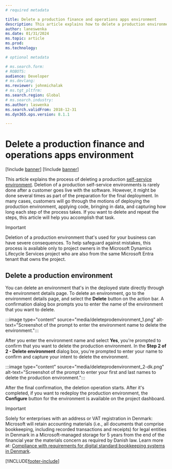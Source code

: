 ```yaml
---
# required metadata

title: Delete a production finance and operations apps environment
description: This article explains how to delete a production environment by using a self-service experience.
author: laneswenka
ms.date: 01/31/2024
ms.topic: article
ms.prod: 
ms.technology: 

# optional metadata

# ms.search.form: 
# ROBOTS: 
audience: Developer
# ms.devlang: 
ms.reviewer: johnmichalak
# ms.tgt_pltfrm: 
ms.search.region: Global
# ms.search.industry: 
ms.author: laswenka
ms.search.validFrom: 2018-12-31
ms.dyn365.ops.version: 8.1.1

---
```


# Delete a production finance and operations apps environment

[!include [banner](../includes/banner.md)]
[!include [banner](../includes/limited-availability.md)]

This article explains the process of deleting a production [self-service environment](infrastructure-stack.md). Deletion of a production self-service environments is rarely done after a customer goes live with the software. However, it might be done several times as part of the preparation for the final deployment. In many cases, customers will go through the motions of deploying the production environment, applying code, bringing in data, and capturing how long each step of the process takes. If you want to delete and repeat the steps, this article will help you accomplish that task.

> [!IMPORTANT]
> Deletion of a production environment that's used for your business can have severe consequences. To help safeguard against mistakes, this process is available only to project owners in the Microsoft Dynamics Lifecycle Services project who are also from the same Microsoft Entra tenant that owns the project.

## Delete a production environment

You can delete an environment that's in the deployed state directly through the environment details page. To delete an environment, go to the environment details page, and select the **Delete** button on the action bar. A confirmation dialog box prompts you to enter the name of the environment that you want to delete.

:::image type="content" source="media/deleteprodenvironment_1.png" alt-text="Screenshot of the prompt to enter the environment name to delete the environment.":::

After you enter the environment name and select **Yes**, you're prompted to confirm that you want to delete the production environment. In the **Step 2 of 2 - Delete environment** dialog box, you're prompted to enter your name to confirm and capture your intent to delete the environment.

:::image type="content" source="media/deleteprodenvironment_2-dk.png" alt-text="Screenshot of the prompt to enter your first and last names to delete the production environment.":::

After the final confirmation, the deletion operation starts. After it's completed, if you want to redeploy the production environment, the **Configure** button for the environment is available on the project dashboard.

> [!IMPORTANT]
> Solely for enterprises with an address or VAT registration in Denmark:  Microsoft will retain accounting materials (i.e., all documents that comprise bookkeeping, including recorded transactions and receipts) for legal entities in Denmark in a Microsoft-managed storage for 5 years from the end of the financial year the materials concern as required by Danish law. Learn more at: [Compliance with requirements for digital standard bookkeeping systems in Denmark](https://go.microsoft.com/fwlink/?linkid=2258103). 

[!INCLUDE[footer-include](../../../includes/footer-banner.md)]

